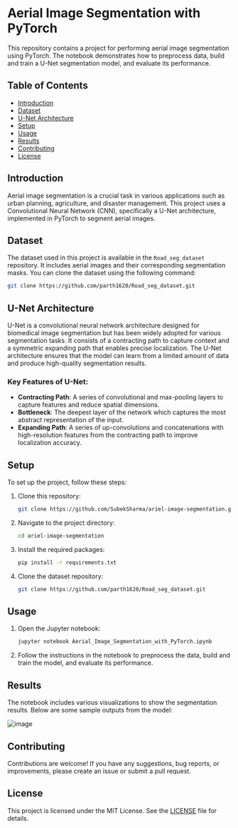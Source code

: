 # Aerial Image Segmentation with PyTorch

This repository contains a project for performing aerial image segmentation using PyTorch. The notebook demonstrates how to preprocess data, build and train a U-Net segmentation model, and evaluate its performance.

## Table of Contents
- [Introduction](#introduction)
- [Dataset](#dataset)
- [U-Net Architecture](#u-net-architecture)
- [Setup](#setup)
- [Usage](#usage)
- [Results](#results)
- [Contributing](#contributing)
- [License](#license)

## Introduction

Aerial image segmentation is a crucial task in various applications such as urban planning, agriculture, and disaster management. This project uses a Convolutional Neural Network (CNN), specifically a U-Net architecture, implemented in PyTorch to segment aerial images.

## Dataset

The dataset used in this project is available in the `Road_seg_dataset` repository. It includes aerial images and their corresponding segmentation masks. You can clone the dataset using the following command:

```bash
git clone https://github.com/parth1620/Road_seg_dataset.git
```

## U-Net Architecture

U-Net is a convolutional neural network architecture designed for biomedical image segmentation but has been widely adopted for various segmentation tasks. It consists of a contracting path to capture context and a symmetric expanding path that enables precise localization. The U-Net architecture ensures that the model can learn from a limited amount of data and produce high-quality segmentation results.

### Key Features of U-Net:
- **Contracting Path**: A series of convolutional and max-pooling layers to capture features and reduce spatial dimensions.
- **Bottleneck**: The deepest layer of the network which captures the most abstract representation of the input.
- **Expanding Path**: A series of up-convolutions and concatenations with high-resolution features from the contracting path to improve localization accuracy.

## Setup

To set up the project, follow these steps:

1. Clone this repository:
    ```bash
    git clone https://github.com/SubekSharma/ariel-image-segmentation.git
    ```

2. Navigate to the project directory:
    ```bash
    cd ariel-image-segmentation
    ```

3. Install the required packages:
    ```bash
    pip install -r requirements.txt
    ```

4. Clone the dataset repository:
    ```bash
    git clone https://github.com/parth1620/Road_seg_dataset.git
    ```

## Usage

1. Open the Jupyter notebook:
    ```bash
    jupyter notebook Aerial_Image_Segmentation_with_PyTorch.ipynb
    ```

2. Follow the instructions in the notebook to preprocess the data, build and train the model, and evaluate its performance.

## Results

The notebook includes various visualizations to show the segmentation results. Below are some sample outputs from the model:

![image](https://github.com/SubekSharma/ariel-image-segmentation/assets/71229363/a00a06b9-18fc-412a-ba2c-1c8ed604ba32)


## Contributing

Contributions are welcome! If you have any suggestions, bug reports, or improvements, please create an issue or submit a pull request.

## License

This project is licensed under the MIT License. See the [LICENSE](LICENSE) file for details.

